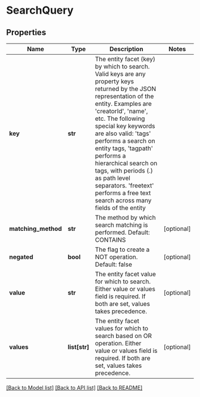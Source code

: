 # SearchQuery

## Properties
Name | Type | Description | Notes
------------ | ------------- | ------------- | -------------
**key** | **str** | The entity facet (key) by which to search.  Valid keys are any property keys returned by the JSON representation of the entity.  Examples are &#39;creatorId&#39;, &#39;name&#39;, etc.  The following special key keywords are also valid:  &#39;tags&#39; performs a search on entity tags, &#39;tagpath&#39; performs a hierarchical search on tags, with  periods (.) as path level separators.  &#39;freetext&#39; performs a free text search across many fields of the entity | 
**matching_method** | **str** | The method by which search matching is performed.  Default: CONTAINS | [optional] 
**negated** | **bool** | The flag to create a NOT operation. Default: false | [optional] 
**value** | **str** | The entity facet value for which to search. Either value or values field is required. If both are set, values takes precedence. | [optional] 
**values** | **list[str]** | The entity facet values for which to search based on OR operation. Either value or values field is required. If both are set, values takes precedence. | [optional] 

[[Back to Model list]](../README.md#documentation-for-models) [[Back to API list]](../README.md#documentation-for-api-endpoints) [[Back to README]](../README.md)


